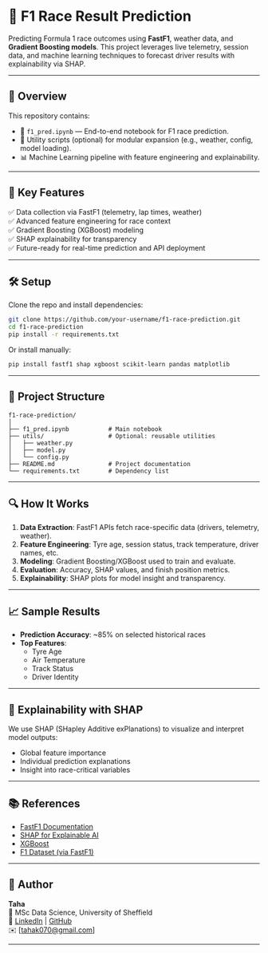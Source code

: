 # 🏁 F1 Race Result Prediction

Predicting Formula 1 race outcomes using **FastF1**, weather data, and **Gradient Boosting models**. This project leverages live telemetry, session data, and machine learning techniques to forecast driver results with explainability via SHAP.

---

## 📌 Overview

This repository contains:

- 📒 `f1_pred.ipynb` — End-to-end notebook for F1 race prediction.
- 🧰 Utility scripts (optional) for modular expansion (e.g., weather, config, model loading).
- 📊 Machine Learning pipeline with feature engineering and explainability.

---

## 🚀 Key Features

✅ Data collection via FastF1 (telemetry, lap times, weather)  
✅ Advanced feature engineering for race context  
✅ Gradient Boosting (XGBoost) modeling  
✅ SHAP explainability for transparency  
✅ Future-ready for real-time prediction and API deployment

---

## 🛠️ Setup

Clone the repo and install dependencies:

```bash
git clone https://github.com/your-username/f1-race-prediction.git
cd f1-race-prediction
pip install -r requirements.txt
```

Or install manually:

```bash
pip install fastf1 shap xgboost scikit-learn pandas matplotlib
```

---

## 📂 Project Structure

```
f1-race-prediction/
│
├── f1_pred.ipynb           # Main notebook
├── utils/                  # Optional: reusable utilities
│   ├── weather.py
│   ├── model.py
│   └── config.py
├── README.md               # Project documentation
└── requirements.txt        # Dependency list
```

---

## 🔍 How It Works

1. **Data Extraction**: FastF1 APIs fetch race-specific data (drivers, telemetry, weather).
2. **Feature Engineering**: Tyre age, session status, track temperature, driver names, etc.
3. **Modeling**: Gradient Boosting/XGBoost used to train and evaluate.
4. **Evaluation**: Accuracy, SHAP values, and finish position metrics.
5. **Explainability**: SHAP plots for model insight and transparency.

---

## 📈 Sample Results

- **Prediction Accuracy**: ~85% on selected historical races  
- **Top Features**:  
  - Tyre Age  
  - Air Temperature  
  - Track Status  
  - Driver Identity

---

## 🧠 Explainability with SHAP

We use SHAP (SHapley Additive exPlanations) to visualize and interpret model outputs:

- Global feature importance  
- Individual prediction explanations  
- Insight into race-critical variables

---

## 📚 References

- [FastF1 Documentation](https://theoehrly.github.io/Fast-F1/)
- [SHAP for Explainable AI](https://shap.readthedocs.io/)
- [XGBoost](https://xgboost.readthedocs.io/en/stable/)
- [F1 Dataset (via FastF1)](https://theoehrly.github.io/Fast-F1/)

---

## 👤 Author

**Taha**  
📘 MSc Data Science, University of Sheffield  
🔗 [LinkedIn](https://www.linkedin.com) | [GitHub](https://github.com)  
✉️ [tahak070@gmail.com]

---
